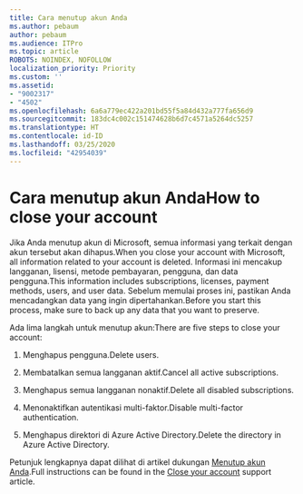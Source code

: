 ```yaml
---
title: Cara menutup akun Anda
ms.author: pebaum
author: pebaum
ms.audience: ITPro
ms.topic: article
ROBOTS: NOINDEX, NOFOLLOW
localization_priority: Priority
ms.custom: ''
ms.assetid:
- "9002317"
- "4502"
ms.openlocfilehash: 6a6a779ec422a201bd55f5a84d432a777fa656d9
ms.sourcegitcommit: 183dc4c002c151474628b6d7c4571a5264dc5257
ms.translationtype: HT
ms.contentlocale: id-ID
ms.lasthandoff: 03/25/2020
ms.locfileid: "42954039"
---
```

# <a name="how-to-close-your-account"></a><span data-ttu-id="85dfd-102">Cara menutup akun Anda</span><span class="sxs-lookup"><span data-stu-id="85dfd-102">How to close your account</span></span>

<span data-ttu-id="85dfd-103">Jika Anda menutup akun di Microsoft, semua informasi yang terkait dengan akun tersebut akan dihapus.</span><span class="sxs-lookup"><span data-stu-id="85dfd-103">When you close your account with Microsoft, all information related to your account is deleted.</span></span> <span data-ttu-id="85dfd-104">Informasi ini mencakup langganan, lisensi, metode pembayaran, pengguna, dan data pengguna.</span><span class="sxs-lookup"><span data-stu-id="85dfd-104">This information includes subscriptions, licenses, payment methods, users, and user data.</span></span> <span data-ttu-id="85dfd-105">Sebelum memulai proses ini, pastikan Anda mencadangkan data yang ingin dipertahankan.</span><span class="sxs-lookup"><span data-stu-id="85dfd-105">Before you start this process, make sure to back up any data that you want to preserve.</span></span>

<span data-ttu-id="85dfd-106">Ada lima langkah untuk menutup akun:</span><span class="sxs-lookup"><span data-stu-id="85dfd-106">There are five steps to close your account:</span></span>

1. <span data-ttu-id="85dfd-107">Menghapus pengguna.</span><span class="sxs-lookup"><span data-stu-id="85dfd-107">Delete users.</span></span>

2. <span data-ttu-id="85dfd-108">Membatalkan semua langganan aktif.</span><span class="sxs-lookup"><span data-stu-id="85dfd-108">Cancel all active subscriptions.</span></span>

3. <span data-ttu-id="85dfd-109">Menghapus semua langganan nonaktif.</span><span class="sxs-lookup"><span data-stu-id="85dfd-109">Delete all disabled subscriptions.</span></span>

4. <span data-ttu-id="85dfd-110">Menonaktifkan autentikasi multi-faktor.</span><span class="sxs-lookup"><span data-stu-id="85dfd-110">Disable multi-factor authentication.</span></span>

5. <span data-ttu-id="85dfd-111">Menghapus direktori di Azure Active Directory.</span><span class="sxs-lookup"><span data-stu-id="85dfd-111">Delete the directory in Azure Active Directory.</span></span>

<span data-ttu-id="85dfd-112">Petunjuk lengkapnya dapat dilihat di artikel dukungan [Menutup akun Anda](https://docs.microsoft.com/microsoft-365/commerce/close-your-account).</span><span class="sxs-lookup"><span data-stu-id="85dfd-112">Full instructions can be found in the [Close your account](https://docs.microsoft.com/microsoft-365/commerce/close-your-account) support article.</span></span>

